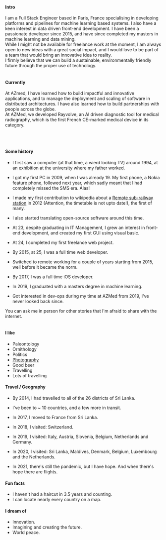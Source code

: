 
#### Intro
I am a Full Stack Engineer based in Paris, France specialising in developing platforms and pipelines for machine learning based systems. I also have a keen interest in data driven front-end development. I have been a passionate developer since 2015, and have since completed my masters in machine learning and data mining.
<br>
While I might not be available for freelance work at the moment, I am always open to new ideas with a great social impact, and I would love to be part of a team that would bring an innovative idea to reality.
<br>
I firmly believe that we can build a sustainable, environmentally friendly future through the proper use of technology.
<br><br>
#### Currently
At AZmed, I have learned how to build impactful and innovative applications, and to manage the deployment and scaling of software in distributed architectures. I have also learned how to build partnerships with people across the globe.
<br/>
At AZMed, we developed Rayvolve, an AI driven diagnostic tool for medical radiography, which is the first French CE-marked medical device in its category.

<br><br>
#### Some history

- I first saw a computer (at that time, a wierd looking TV) around 1994, at an exhibition at the university where my father worked.

- I got my first PC in 2009, when I was already 19. My first phone, a Nokia feature phone, followed next year, which sadly meant that I had completely missed the SMS era. Alas!

- I made my first contribution to wikipedia about a [Remote sub-railway station](https://en.wikipedia.org/wiki/Polwathumodara_railway_station) in 2012 (Attention, the timetable is not upto date!), the first of many.

- I also started translating open-source software around this time.

- At 23, despite graduating in IT Management, I grew an interest in front-end development, and created my first GUI using visual basic.

- At 24, I completed my first freelance web project.

- By 2015, at 25, I was a full time web developer.

- Switched to remote working for a couple of years starting from 2015, well before it became the norm.

- By 2017, I was a full time iOS developer.

- In 2019, I graduated with a masters degree in machine learning.

- Got interested in dev-ops during my time at AZMed from 2019, I've never looked back since.

You can ask me in person for other stories that I'm afraid to share with the internet.
<br><br>
#### I like
- Paleontology
- Ornithology
- Politics
- [Photography](https://facebook.com/nisalup.photography)
- Good beer
- Travelling
- Lots of travelling

#### Travel / Geography

- By 2014, I had travelled to all of the 26 districts of Sri Lanka.

- I've been to ~ 10 countries, and a few more in transit.

- In 2017, I moved to France from Sri Lanka.

- In 2018, I visited: Switzerland.

- In 2019, I visited: Italy, Austria, Slovenia, Belgium, Netherlands and Germany.

- In 2020, I visited: Sri Lanka, Maldives, Denmark, Belgium, Luxembourg and the Netherlands.

- In 2021, there's still the pandemic, but I have hope. And when there's hope there are flights.

#### Fun facts

- I haven't had a haircut in 3.5 years and counting.
- I can locate nearly every country on a map.
#### I dream of

- Innovation.
- Imagining and creating the future.
- World peace.
